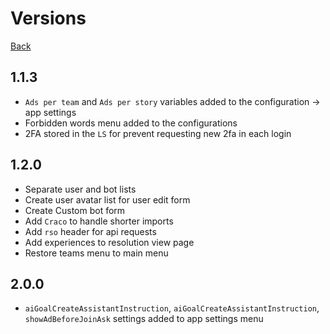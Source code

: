 # Versions
[Back](/readme.md)

## 1.1.3
* `Ads per team` and `Ads per story` variables added to the configuration -> app settings
* Forbidden words menu added to the configurations
* 2FA stored in the <span title="Local Storage">`LS`</span> for prevent requesting new 2fa in each login

## 1.2.0
* Separate user and bot lists
* Create user avatar list for user edit form
* Create Custom bot form
* Add `Craco` to handle shorter imports
* Add `rso` header for api requests
* Add experiences to resolution view page
* Restore teams menu to main menu

## 2.0.0
* `aiGoalCreateAssistantInstruction`, `aiGoalCreateAssistantInstruction`, `showAdBeforeJoinAsk` settings added to app settings menu